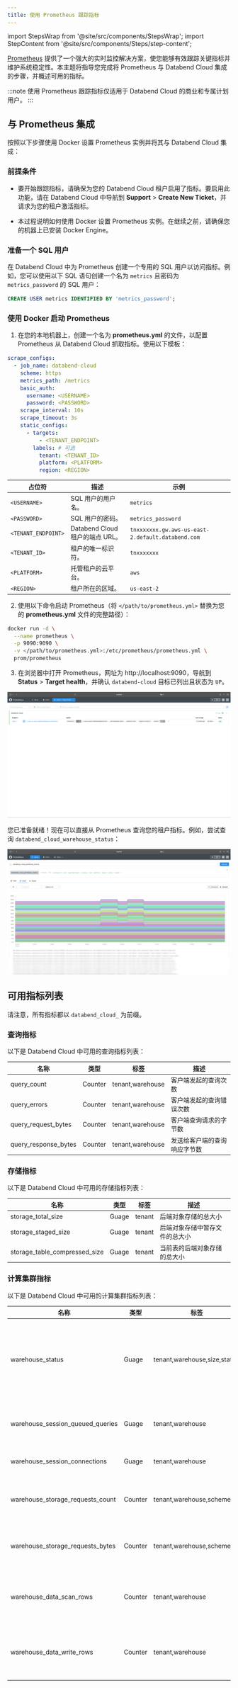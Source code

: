 ```yaml
---
title: 使用 Prometheus 跟踪指标
---
```

import StepsWrap from '@site/src/components/StepsWrap';
import StepContent from '@site/src/components/Steps/step-content';

[Prometheus](https://prometheus.io/) 提供了一个强大的实时监控解决方案，使您能够有效跟踪关键指标并维护系统稳定性。本主题将指导您完成将 Prometheus 与 Databend Cloud 集成的步骤，并概述可用的指标。

:::note
使用 Prometheus 跟踪指标仅适用于 Databend Cloud 的商业和专属计划用户。
:::

## 与 Prometheus 集成

按照以下步骤使用 Docker 设置 Prometheus 实例并将其与 Databend Cloud 集成：

<StepsWrap>
<StepContent number="1">

### 前提条件

- 要开始跟踪指标，请确保为您的 Databend Cloud 租户启用了指标。要启用此功能，请在 Databend Cloud 中导航到 **Support** > **Create New Ticket**，并请求为您的租户激活指标。

- 本过程说明如何使用 Docker 设置 Prometheus 实例。在继续之前，请确保您的机器上已安装 Docker Engine。

</StepContent>
<StepContent number="2">

### 准备一个 SQL 用户

在 Databend Cloud 中为 Prometheus 创建一个专用的 SQL 用户以访问指标。例如，您可以使用以下 SQL 语句创建一个名为 `metrics` 且密码为 `metrics_password` 的 SQL 用户：

```sql
CREATE USER metrics IDENTIFIED BY 'metrics_password';
```

</StepContent>
<StepContent number="3">

### 使用 Docker 启动 Prometheus

1. 在您的本地机器上，创建一个名为 **prometheus.yml** 的文件，以配置 Prometheus 从 Databend Cloud 抓取指标。使用以下模板：

```yaml title='prometheus.yml'
scrape_configs:
  - job_name: databend-cloud
    scheme: https
    metrics_path: /metrics
    basic_auth:
      username: <USERNAME>
      password: <PASSWORD>
    scrape_interval: 10s
    scrape_timeout: 3s
    static_configs:
      - targets:
          - <TENANT_ENDPOINT>
        labels: # 可选
          tenant: <TENANT_ID>
          platform: <PLATFORM>
          region: <REGION>
```

| 占位符              | 描述                                      | 示例                                                |
|---------------------|-------------------------------------------|-----------------------------------------------------|
| `<USERNAME>`        | SQL 用户的用户名。                        | `metrics`                                           |
| `<PASSWORD>`        | SQL 用户的密码。                          | `metrics_password`                                  |
| `<TENANT_ENDPOINT>` | Databend Cloud 租户的端点 URL。           | `tnxxxxxxx.gw.aws-us-east-2.default.databend.com` |
| `<TENANT_ID>`       | 租户的唯一标识符。                        | `tnxxxxxxx`                                         |
| `<PLATFORM>`        | 托管租户的云平台。                        | `aws`                                               |
| `<REGION>`          | 租户所在的区域。                          | `us-east-2`                                         |

2. 使用以下命令启动 Prometheus（将 `</path/to/prometheus.yml>` 替换为您的 **prometheus.yml** 文件的完整路径）：

```bash
docker run -d \
  --name prometheus \
  -p 9090:9090 \
  -v </path/to/prometheus.yml>:/etc/prometheus/prometheus.yml \
  prom/prometheus
```

3. 在浏览器中打开 Prometheus，网址为 http://localhost:9090，导航到 **Status** > **Target health**，并确认 `databend-cloud` 目标已列出且状态为 `UP`。

![alt text](../../../../../static/img/documents/warehouses/metrics-1.png)

</StepContent>
</StepsWrap>

您已准备就绪！现在可以直接从 Prometheus 查询您的租户指标。例如，尝试查询 `databend_cloud_warehouse_status`：

![alt text](../../../../../static/img/documents/warehouses/metrics-2.png)

## 可用指标列表

请注意，所有指标都以 `databend_cloud_` 为前缀。

### 查询指标

以下是 Databend Cloud 中可用的查询指标列表：

| 名称                 | 类型    | 标签             | 描述                         |
|----------------------|---------|------------------|------------------------------|
| query_count          | Counter | tenant,warehouse | 客户端发起的查询次数         |
| query_errors         | Counter | tenant,warehouse | 客户端发起的查询错误次数     |
| query_request_bytes  | Counter | tenant,warehouse | 客户端查询请求的字节数       |
| query_response_bytes | Counter | tenant,warehouse | 发送给客户端的查询响应字节数 |

### 存储指标

以下是 Databend Cloud 中可用的存储指标列表：

| 名称                          | 类型  | 标签   | 描述                                           |
|-------------------------------|-------|--------|------------------------------------------------|
| storage_total_size            | Guage | tenant | 后端对象存储的总大小                           |
| storage_staged_size           | Guage | tenant | 后端对象存储中暂存文件的总大小                 |
| storage_table_compressed_size | Guage | tenant | 当前表的后端对象存储的总大小                   |

### 计算集群指标

以下是 Databend Cloud 中可用的计算集群指标列表：

| 名称                             | 类型    | 标签                         | 描述                                         |
|----------------------------------|---------|------------------------------|----------------------------------------------|
| warehouse_status                 | Guage   | tenant,warehouse,size,status | 计算集群状态的标志（挂起、运行等）           |
| warehouse_session_queued_queries | Guage   | tenant,warehouse             | 当前等待队列中的查询                         |
| warehouse_session_connections    | Guage   | tenant,warehouse             | 当前会话数                                   |
| warehouse_storage_requests_count | Counter | tenant,warehouse,scheme,op   | 后端存储的请求次数                           |
| warehouse_storage_requests_bytes | Counter | tenant,warehouse,scheme,op   | 后端存储的请求字节数                         |
| warehouse_data_scan_rows         | Counter | tenant,warehouse             | 从后端存储扫描的数据行数                     |
| warehouse_data_write_rows        | Counter | tenant,warehouse             | 写入后端存储的数据行数                       |